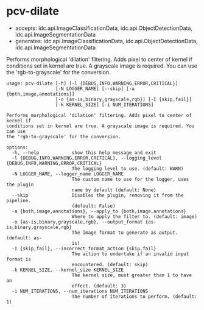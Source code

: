 # pcv-dilate

* accepts: idc.api.ImageClassificationData, idc.api.ObjectDetectionData, idc.api.ImageSegmentationData
* generates: idc.api.ImageClassificationData, idc.api.ObjectDetectionData, idc.api.ImageSegmentationData

Performs morphological 'dilation' filtering. Adds pixel to center of kernel if conditions set in kernel are true. A grayscale image is required. You can use the 'rgb-to-grayscale' for the conversion.

```
usage: pcv-dilate [-h] [-l {DEBUG,INFO,WARNING,ERROR,CRITICAL}]
                  [-N LOGGER_NAME] [--skip] [-a {both,image,annotations}]
                  [-o {as-is,binary,grayscale,rgb}] [-I {skip,fail}]
                  [-k KERNEL_SIZE] [-i NUM_ITERATIONS]

Performs morphological 'dilation' filtering. Adds pixel to center of kernel if
conditions set in kernel are true. A grayscale image is required. You can use
the 'rgb-to-grayscale' for the conversion.

options:
  -h, --help            show this help message and exit
  -l {DEBUG,INFO,WARNING,ERROR,CRITICAL}, --logging_level {DEBUG,INFO,WARNING,ERROR,CRITICAL}
                        The logging level to use. (default: WARN)
  -N LOGGER_NAME, --logger_name LOGGER_NAME
                        The custom name to use for the logger, uses the plugin
                        name by default (default: None)
  --skip                Disables the plugin, removing it from the pipeline.
                        (default: False)
  -a {both,image,annotations}, --apply_to {both,image,annotations}
                        Where to apply the filter to. (default: image)
  -o {as-is,binary,grayscale,rgb}, --output_format {as-is,binary,grayscale,rgb}
                        The image format to generate as output. (default: as-
                        is)
  -I {skip,fail}, --incorrect_format_action {skip,fail}
                        The action to undertake if an invalid input format is
                        encountered. (default: skip)
  -k KERNEL_SIZE, --kernel_size KERNEL_SIZE
                        The kernel size, must greater than 1 to have an
                        effect. (default: 3)
  -i NUM_ITERATIONS, --num_iterations NUM_ITERATIONS
                        The number of iterations to perform. (default: 1)
```
